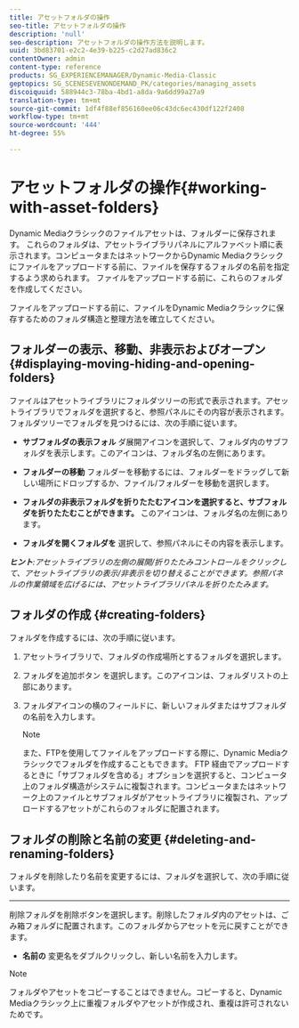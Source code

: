 ```yaml
---
title: アセットフォルダの操作
seo-title: アセットフォルダの操作
description: 'null'
seo-description: アセットフォルダの操作方法を説明します。
uuid: 3bd83701-e2c2-4e39-b225-c2d27ad836c2
contentOwner: admin
content-type: reference
products: SG_EXPERIENCEMANAGER/Dynamic-Media-Classic
geptopics: SG_SCENESEVENONDEMAND_PK/categories/managing_assets
discoiquuid: 588944c3-78ba-4bd1-a8da-9a6dd99a27a9
translation-type: tm+mt
source-git-commit: 1df4f88ef856160ee06c43dc6ec430df122f2408
workflow-type: tm+mt
source-wordcount: '444'
ht-degree: 55%

---
```



# アセットフォルダの操作{#working-with-asset-folders}

Dynamic Mediaクラシックのファイルアセットは、フォルダーに保存されます。 これらのフォルダは、アセットライブラリパネルにアルファベット順に表示されます。コンピュータまたはネットワークからDynamic Mediaクラシックにファイルをアップロードする前に、ファイルを保存するフォルダの名前を指定するよう求められます。 ファイルをアップロードする前に、これらのフォルダを作成してください。

ファイルをアップロードする前に、ファイルをDynamic Mediaクラシックに保存するためのフォルダ構造と整理方法を確立してください。

## フォルダーの表示、移動、非表示およびオープン {#displaying-moving-hiding-and-opening-folders}

ファイルはアセットライブラリにフォルダツリーの形式で表示されます。アセットライブラリでフォルダを選択すると、参照パネルにその内容が表示されます。フォルダツリーでフォルダを見つけるには、次の手順に従います。

* **サブフォルダの表示フォル**
ダ展開アイコンを選択して、フォルダ内のサブフォルダを表示します。このアイコンは、フォルダ名の左側にあります。

* **フォルダーの移動**
フォルダーを移動するには、フォルダーをドラッグして新しい場所にドロップするか、ファイル/フォルダーを移動を選択します。

* **フォルダの非表示フォルダを折りたたむアイコンを選択すると、サブフォルダを折りたたむことができます。**
このアイコンは、フォルダ名の左側にあります。

* **フォルダを開くフォルダを**
選択して、参照パネルにその内容を表示します。

***ヒント&#x200B;**:アセットライブラリの左側の展開/折りたたみコントロールをクリックして、アセットライブラリの表示/非表示を切り替えることができます。参照パネルの作業領域を広げるには、アセットライブラリパネルを折りたたみます。*

## フォルダの作成 {#creating-folders}

フォルダを作成するには、次の手順に従います。

1. アセットライブラリで、フォルダの作成場所とするフォルダを選択します。
1. フォルダを追加ボタン  を選択します。このアイコンは、フォルダリストの上部にあります。
1. フォルダアイコンの横のフィールドに、新しいフォルダまたはサブフォルダの名前を入力します。

   >[!NOTE]
   >
   >また、FTPを使用してファイルをアップロードする際に、Dynamic Mediaクラシックでフォルダを作成することもできます。 FTP 経由でアップロードするときに「サブフォルダを含める」オプションを選択すると、コンピュータ上のフォルダ構造がシステムに複製されます。コンピュータまたはネットワーク上のファイルとサブフォルダがアセットライブラリに複製され、アップロードするアセットがこれらのフォルダに配置されます。

## フォルダの削除と名前の変更  {#deleting-and-renaming-folders}

フォルダを削除したり名前を変更するには、フォルダを選択して、次の手順に従います。

* ****
削除フォルダを削除ボタンを選択します。削除したフォルダ内のアセットは、ごみ箱フォルダに配置されます。このフォルダからアセットを元に戻すことができます。

* **名前の**
変更名をダブルクリックし、新しい名前を入力します。

>[!NOTE]
>
>フォルダやアセットをコピーすることはできません。コピーすると、Dynamic Mediaクラシック上に重複フォルダやアセットが作成され、重複は許可されないためです。
